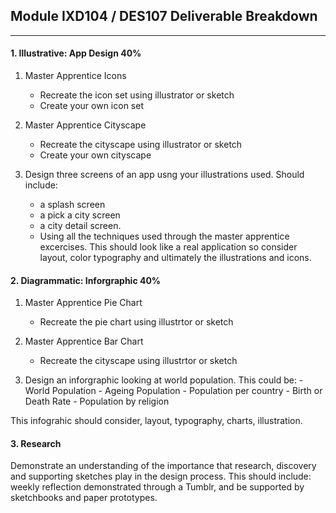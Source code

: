 
## Module IXD104 / DES107 Deliverable Breakdown

---

#### 1. Illustrative: App Design 40%

1. Master Apprentice Icons
	- Recreate the icon set using illustrator or sketch
	- Create your own icon set
		
2. Master Apprentice Cityscape
	- 	Recreate the cityscape using illustrator or sketch
	- Create your own cityscape
		
3. Design three screens of an app usng your illustrations used.  Should include: 
	- a splash screen
	- a pick a city screen 
	- a city detail screen.  
	- Using all the techniques used through the master apprentice excercises.  This should look like a real application so consider layout, color typography and ultimately the illustrations and icons.

#### 2. Diagrammatic: Inforgraphic 40%

1. Master Apprentice Pie Chart
	- Recreate the pie chart using illustrtor or sketch
		
2. Master Apprentice Bar Chart
	- 	Recreate the cityscape using illustrtor or sketch

3. Design an inforgraphic looking at world population.  This could be:
		- World Population
		- Ageing Population
		- Population per country
		- Birth or Death Rate
		- Population by religion
	   	
This infograhic should consider, layout, typography, charts, 							illustration. 

#### 3. Research

Demonstrate an understanding of the importance that research, discovery and supporting sketches play in the design process. This should include: weekly reflection demonstrated through a Tumblr, and be supported by sketchbooks and paper prototypes.
	   	
	
		